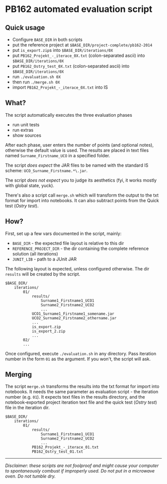 PB162 automated evaluation script
================================= 

## Quick usage

 * Configure `BASE_DIR` in both scripts
 * put the reference project at `$BASE_DIR/project-complete/pb162-2014`
 * put `is_export.zip`s into `$BASE_DIR/iterations/0X`
 * put `PB162_Projekt_-_iterace_0X.txt` (colon-separated ascii) into `$BASE_DIR/iterations/0X`
 * put `PB162_Ostry_test_0X.txt` (colon-separated ascii) into `$BASE_DIR/iterations/0X`
 * run `./evaluation.sh 0X`
 * then run `./merge.sh 0X`
 * import `PB162_Projekt_-_iterace_0X.txt` into IS

## What?

The script automatically executes the three evaluation phases 
 * run unit tests
 * run extras
 * show sources

After each phase, user enters the number of points (and optional notes), otherwise the default value is used.
The results are placed in text files named `Surname_Firstname_UCO` in a specified folder.

The script _does expect_ the JAR files to be named with the standard IS scheme: `UCO_Surname_Firstname.*\.jar`.

The script _does not expect_ you to judge its aesthetics (fyi, it works mostly with global state, yuck).

There's also a script call `merge.sh` which will transform the output to the txt format for import into notebooks. It can also subtract points from the Quick test (_Ostry test_).

## How?

First, set up a few vars documented in the script, mainly:
 * `BASE_DIR` - the expected file layout is relative to this dir
 * `REFERENCE_PROJECT_DIR` - the dir containing the complete reference solution (all iterations)
 * `JUNIT_LIB` - path to a JUnit JAR

The following layout is expected, unless configured otherwise. The dir `results` will be created by the script.

    $BASE_DIR/
        iterations/
            01/
                results/
                    Surname1_Firstname1_UCO1
                    Surname2_Firstname2_UCO2
                    ...
                UCO1_Surname1_Firstname1_somename.jar
                UCO2_Surname2_Firstname2_othername.jar
                ...
                is_export.zip
                is_export_2.zip
                ...
            02/
            ...

Once configured, execute `./evaluation.sh` in any directory. Pass iteration number in the form `01` as the argument. If you
won't, the script will ask.

## Merging

The script `merge.sh` transforms the results into the txt format for import into notebooks. It needs the same parameter as evaluation script - the iteration number (e.g. `01`). 
It expects text files in the results directory, and the notebook-exported project iteration text file and the quick test (_Ostry test_) file in the iteration dir.

    $BASE_DIR/
        iterations/
            01/ 
                results/
                    Surname1_Firstname1_UCO1
                    Surname2_Firstname2_UCO2
                    ...
                PB162_Projekt_-_iterace_01.txt
                PB162_Ostry_test_01.txt

---
_Disclaimer: these scripts are not foolproof and *might* cause your computer to spontaneously combust if improperly used. Do not put in a microwave oven. Do not tumble dry._
